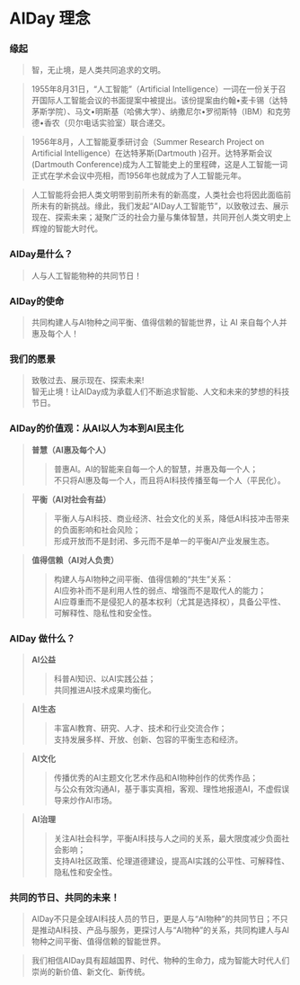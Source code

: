 # AIDay 理念

### 缘起

> 智，无止境，是人类共同追求的文明。

> 1955年8月31日，“人工智能”（Artificial Intelligence）一词在一份关于召开国际人工智能会议的书面提案中被提出。该份提案由约翰•麦卡锡（达特茅斯学院）、马文•明斯基（哈佛大学）、纳撒尼尔•罗彻斯特（IBM）和克劳德•香农（贝尔电话实验室）联合递交。

> 1956年8月，人工智能夏季研讨会（Summer Research Project on Artificial Intelligence）在达特茅斯(Dartmouth )召开。达特茅斯会议(Dartmouth Conference)成为人工智能史上的里程碑，这是人工智能一词正式在学术会议中亮相，而1956年也就成为了人工智能元年。

> 人工智能将会把人类文明带到前所未有的新高度，人类社会也将因此面临前所未有的新挑战。缘此，我们发起“AIDay人工智能节”，以致敬过去、展示现在、探索未来；凝聚广泛的社会力量与集体智慧，共同开创人类文明史上辉煌的智能大时代。


### AIDay是什么？

> 人与人工智能物种的共同节日！


### AIDay的使命

> 共同构建人与AI物种之间平衡、值得信赖的智能世界，让 AI 来自每个人并惠及每个人！


### 我们的愿景

> 致敬过去、展示现在、探索未来!<br/>
智无止境！让AIDay成为承载人们不断追求智能、人文和未来的梦想的科技节日。


### AIDay的价值观：从AI以人为本到AI民主化

> <strong>普慧（AI惠及每个人）</strong><br/>
> > 普惠AI。AI的智能来自每一个人的智慧，并惠及每一个人；<br/>
> > 不只将AI惠及每一个人，而且将AI科技传播至每一个人（平民化）。

> <strong>平衡（AI对社会有益）</strong><br/>
> > 平衡人与AI科技、商业经济、社会文化的关系，降低AI科技冲击带来的负面影响和社会风险；<br/>
> > 形成开放而不是封闭、多元而不是单一的平衡AI产业发展生态。

> <strong>值得信赖（AI对人负责）</strong><br/>
> > 构建人与AI物种之间平衡、值得信赖的“共生”关系：<br/>
> > AI应弥补而不是利用人性的弱点、增强而不是取代人的能力； <br/>
> > AI应尊重而不是侵犯人的基本权利（尤其是选择权），具备公平性、可解释性、隐私性和安全性。


### AIDay 做什么？

> <strong>AI公益</strong><br/>
> > 科普AI知识、以AI实践公益；<br/>
> > 共同推进AI技术成果均衡化。

> <strong>AI生态</strong><br/>
> > 丰富AI教育、研究、人才、技术和行业交流合作；<br/>
> > 支持发展多样、开放、创新、包容的平衡生态和经济。

> <strong>AI文化</strong><br/>
> > 传播优秀的AI主题文化艺术作品和AI物种创作的优秀作品；<br/>
> > 与公众有效沟通AI，基于事实真相，客观、理性地报道AI，不虚假误导来炒作AI市场。

> <strong>AI治理</strong><br/>
> > 关注AI社会科学，平衡AI科技与人之间的关系，最大限度减少负面社会影响；<br/>
> > 支持AI社区政策、伦理道德建设，提高AI实践的公平性、可解释性、隐私性和安全性。


### 共同的节日、共同的未来！

> AIDay不只是全球AI科技人员的节日，更是人与“AI物种”的共同节日；不只是推动AI科技、产品与服务，更探讨人与“AI物种”的关系，共同构建人与AI物种之间平衡、值得信赖的智能世界。

> 我们相信AIDay具有超越国界、时代、物种的生命力，成为智能大时代人们崇尚的新价值、新文化、新传统。
